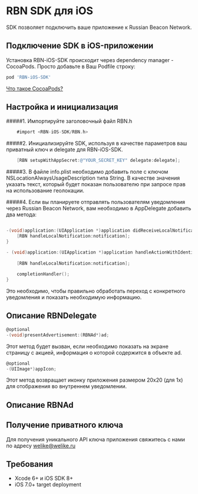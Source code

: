 RBN SDK для iOS
==============

SDK позволяет подключить ваше приложение к Russian Beacon Network.

## Подключение SDK в iOS-приложении

Установка RBN-iOS-SDK происходит через dependency manager - CocoaPods. Просто добавьте в Ваш Podfile строку:

```ruby
pod 'RBN-iOS-SDK'
```
[Что такое CocoaPods?](http://cocoapods.org)


## Настройка и инициализация

#####1. Импортируйте заголовочный файл RBN.h

```Objective-C
	#import <RBN-iOS-SDK/RBN.h>
```


#####2. Инициализируйте SDK, используя в качестве параметров ваш приватный ключ и delegate для RBN-iOS-SDK.

```Objective-C
    [RBN setupWithAppSecret:@"YOUR_SECRET_KEY" delegate:delegate];
```


#####3. В файле info.plist необходимо добавить поле с ключом NSLocationAlwaysUsageDescription типа String. В качестве значения указать текст, который будет показан пользователю при запросе прав на использование геолокации.


#####4. Если вы планируете отправлять пользователям уведомления через Russian Beacon Network, вам необходимо в AppDelegate добавить два метода:

```Objective-C

-(void)application:(UIApplication *)application didReceiveLocalNotification:(UILocalNotification *)notification {    
    [RBN handleLocalNotification:notification];
}

- (void)application:(UIApplication *)application handleActionWithIdentifier:(NSString *)identifier forLocalNotification:(UILocalNotification *)notification completionHandler:(void(^)())completionHandler {
    
    [RBN handleLocalNotification:notification];
    
    completionHandler();
}
```


Это необходимо, чтобы правильно обработать переход с конкретного уведомления и показать необходимую информацию.

## Описание RBNDelegate

```Objective-C
@optional
-(void)presentAdvertisement:(RBNAd*)ad;
```

Этот метод будет вызван, если необходимо показать на экране страницу с акцией, информация о которой содержится в объекте ad.


```Objective-C
@optional
-(UIImage*)appIcon;
```

Этот метод возвращает иконку приложения размером 20x20 (для 1x) для отображения во внутреннем уведомлении.


## Описание RBNAd

## Получение приватного ключа
Для получения уникального API ключа приложения свяжитесь с нами по адресу welike@welike.ru

## Требования

* Xcode 6+ и iOS SDK 8+
* iOS 7.0+ target deployment
